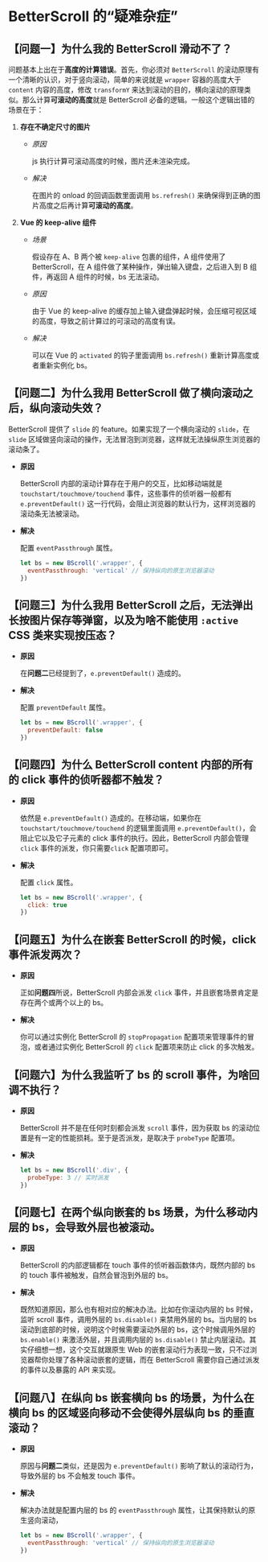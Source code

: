 # BetterScroll 的“疑难杂症”

## 【问题一】为什么我的 BetterScroll 滑动不了？

问题基本上出在于**高度的计算错误**。首先，你必须对 `BetterScroll` 的滚动原理有一个清晰的认识，对于竖向滚动，简单的来说就是 `wrapper` 容器的高度大于 `content` 内容的高度，修改 `transformY` 来达到滚动的目的，横向滚动的原理类似。那么计算**可滚动的高度**就是 BetterScroll 必备的逻辑。一般这个逻辑出错的场景在于：

  1. **存在不确定尺寸的图片**
      - *原因*

        js 执行计算可滚动高度的时候，图片还未渲染完成。

      - *解决*

        在图片的 onload 的回调函数里面调用 `bs.refresh()` 来确保得到正确的图片高度之后再计算**可滚动的高度**。

  2. **Vue 的 keep-alive 组件**
      - *场景*

        假设存在 A、B 两个被 `keep-alive` 包裹的组件，A 组件使用了 BetterScroll，在 A 组件做了某种操作，弹出输入键盘，之后进入到 B 组件，再返回 A 组件的时候，bs 无法滚动。

      - *原因*

        由于 Vue 的 keep-alive 的缓存加上输入键盘弹起时候，会压缩可视区域的高度，导致之前计算过的可滚动的高度有误。

      - *解决*

        可以在 Vue 的 `activated` 的钩子里面调用 `bs.refresh()` 重新计算高度或者重新实例化 bs。

## 【问题二】为什么我用 BetterScroll 做了横向滚动之后，纵向滚动失效？

BetterScroll 提供了 `slide` 的 feature。如果实现了一个横向滚动的 `slide`，在 `slide` 区域做竖向滚动的操作，无法冒泡到浏览器，这样就无法操纵原生浏览器的滚动条了。

- **原因**

  BetterScroll 内部的滚动计算存在于用户的交互，比如移动端就是 `touchstart/touchmove/touchend` 事件，这些事件的侦听器一般都有 `e.preventDefault()` 这一行代码，会阻止浏览器的默认行为，这样浏览器的滚动条无法被滚动。

- **解决**

  配置 `eventPassthrough` 属性。

  ```js
  let bs = new BScroll('.wrapper', {
    eventPassthrough: 'vertical' // 保持纵向的原生浏览器滚动
  })
  ```

## 【问题三】为什么我用 BetterScroll 之后，无法弹出长按图片保存等弹窗，以及为啥不能使用 `:active` CSS 类来实现按压态？

- **原因**

  在**问题二**已经提到了，`e.preventDefault()` 造成的。

- **解决**

  配置 `preventDefault` 属性。

  ```js
  let bs = new BScroll('.wrapper', {
    preventDefault: false
  })
  ```

## 【问题四】为什么 BetterScroll content 内部的所有的 click 事件的侦听器都不触发？

- **原因**

  依然是 `e.preventDefault()` 造成的。在移动端，如果你在 `touchstart/touchmove/touchend` 的逻辑里面调用 `e.preventDefault()`，会阻止它以及它子元素的 click 事件的执行。因此，BetterScroll 内部会管理 `click` 事件的派发，你只需要`click` 配置项即可。

- **解决**

  配置 `click` 属性。

  ```js
  let bs = new BScroll('.wrapper', {
    click: true
  })
  ```

## 【问题五】为什么在嵌套 BetterScroll 的时候，click 事件派发两次？

- **原因**

  正如**问题四**所说，BetterScroll 内部会派发 `click` 事件，并且嵌套场景肯定是存在两个或两个以上的 bs。

- **解决**

  你可以通过实例化 BetterScroll 的 `stopPropagation` 配置项来管理事件的冒泡，或者通过实例化 BetterScroll 的 `click` 配置项来防止 click 的多次触发。

## 【问题六】为什么我监听了 bs 的 scroll 事件，为啥回调不执行？

- **原因**

  BetterScroll 并不是在任何时刻都会派发 `scroll` 事件，因为获取 bs 的滚动位置是有一定的性能损耗。至于是否派发，是取决于 `probeType` 配置项。

- **解决**

  ```js
  let bs = new BScroll('.div', {
    probeType: 3 // 实时派发
  })
  ```

## 【问题七】在两个纵向嵌套的 bs 场景，为什么移动内层的 bs，会导致外层也被滚动。

- **原因**

  BetterScroll 的内部逻辑都在 touch 事件的侦听器函数体内，既然内部的 bs 的 touch 事件被触发，自然会冒泡到外层的 bs。

- **解决**

  既然知道原因，那么也有相对应的解决办法。比如在你滚动内层的 bs 时候，监听 scroll 事件，调用外层的 `bs.disable()` 来禁用外层的 bs。当内层的 bs 滚动到底部的时候，说明这个时候需要滚动外层的 bs，这个时候调用外层的 `bs.enable()` 来激活外层，并且调用内层的 `bs.disable()` 禁止内层滚动。其实仔细想一想，这个交互就跟原生 Web 的嵌套滚动行为表现一致，只不过浏览器帮你处理了各种滚动嵌套的逻辑，而在 BetterScroll 需要你自己通过派发的事件以及暴露的 API 来实现。

## 【问题八】在纵向 bs 嵌套横向 bs 的场景，为什么在横向 bs 的区域竖向移动不会使得外层纵向 bs 的垂直滚动？

- **原因**

  原因与**问题二**类似，还是因为 `e.preventDefault()` 影响了默认的滚动行为，导致外层的 bs 不会触发 touch 事件。

- **解决**

  解决办法就是配置内层的 bs 的 `eventPassthrough` 属性，让其保持默认的原生竖向滚动，

  ```js
  let bs = new BScroll('.wrapper', {
    eventPassthrough: 'vertical' // 保持纵向的原生浏览器滚动
  })
  ```